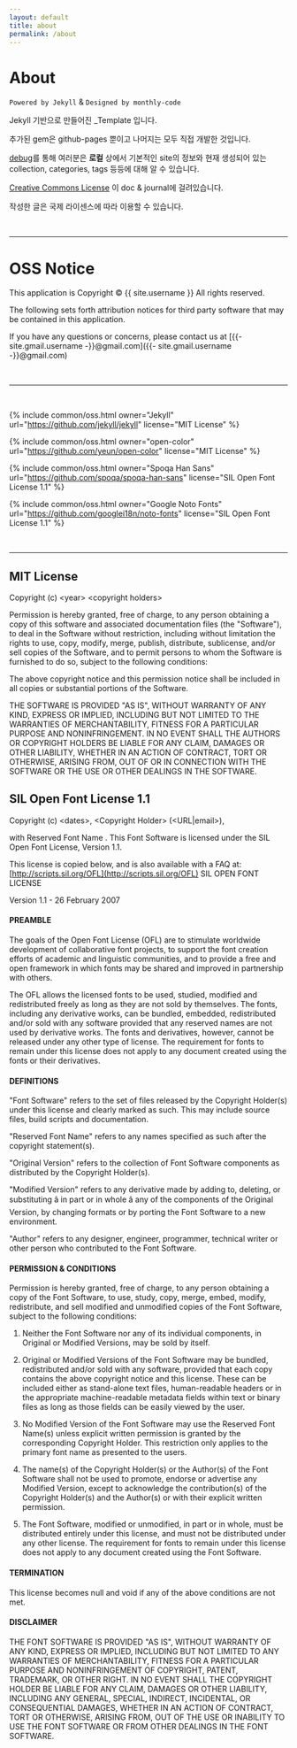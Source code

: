 ```yaml
---
layout: default
title: about
permalink: /about
---
```


# About

`Powered by Jekyll` & `Designed by monthly-code`

Jekyll 기반으로 만들어진 _Template 입니다.

추가된 gem은 github-pages 뿐이고 나머지는 모두 직접 개발한 것입니다.

[debug](/debug)를 통해 여러분은 **로컬** 상에서 기본적인 site의 정보와 현재 생성되어 있는 collection, categories, tags 등등에 대해 알 수 있습니다.


[Creative Commons License](https://creativecommons.org/licenses/by-nc-nd/4.0/deed.en) 이 doc & journal에 걸려있습니다.

작성한 글은 국제 라이센스에 따라 이용할 수 있습니다.



<br>
<hr>

# OSS Notice

This application is Copyright &copy; {{ site.username }} All rights reserved.

The following sets forth attribution notices for third party software that may be contained in this application.

If you have any questions or concerns, please contact us at [{{- site.gmail.username -}}@gmail.com]({{- site.gmail.username -}}@gmail.com)

<br>
<hr>
<br>

{% include common/oss.html owner="Jekyll" url="https://github.com/jekyll/jekyll" license="MIT License" %}

{% include common/oss.html owner="open-color" url="https://github.com/yeun/open-color" license="MIT License" %}

{% include common/oss.html owner="Spoqa Han Sans" url="https://github.com/spoqa/spoqa-han-sans" license="SIL Open Font License 1.1" %}

{% include common/oss.html owner="Google Noto Fonts" url="https://github.com/googlei18n/noto-fonts" license="SIL Open Font License 1.1" %}

<br>
<hr>


## MIT License

Copyright (c) &lt;year&gt; &lt;copyright holders&gt;

Permission is hereby granted, free of charge, to any person obtaining a copy of this software and associated documentation files (the "Software"), to deal in the Software without restriction, including without limitation the rights to use, copy, modify, merge, publish, distribute, sublicense, and/or sell copies of the Software, and to permit persons to whom the Software is furnished to do so, subject to the following conditions:

The above copyright notice and this permission notice shall be included in all copies or substantial portions of the Software.

THE SOFTWARE IS PROVIDED "AS IS", WITHOUT WARRANTY OF ANY KIND, EXPRESS OR IMPLIED, INCLUDING BUT NOT LIMITED TO THE WARRANTIES OF MERCHANTABILITY, FITNESS FOR A PARTICULAR PURPOSE AND NONINFRINGEMENT. IN NO EVENT SHALL THE AUTHORS OR COPYRIGHT HOLDERS BE LIABLE FOR ANY CLAIM, DAMAGES OR OTHER LIABILITY, WHETHER IN AN ACTION OF CONTRACT, TORT OR OTHERWISE, ARISING FROM, OUT OF OR IN CONNECTION WITH THE SOFTWARE OR THE USE OR OTHER DEALINGS IN THE SOFTWARE.

## SIL Open Font License 1.1
Copyright (c) &lt;dates&gt;, &lt;Copyright Holder&gt; (<URL|email>),

with Reserved Font Name <Reserved Font Name>. This Font Software is licensed under the SIL Open Font License, Version 1.1.

This license is copied below, and is also available with a FAQ at: [http://scripts.sil.org/OFL](http://scripts.sil.org/OFL) SIL OPEN FONT LICENSE

Version 1.1 - 26 February 2007

#### PREAMBLE

The goals of the Open Font License (OFL) are to stimulate worldwide development of collaborative font projects, to support the font creation efforts of academic and linguistic communities, and to provide a free and open framework in which fonts may be shared and improved in partnership with others.

The OFL allows the licensed fonts to be used, studied, modified and redistributed freely as long as they are not sold by themselves. The fonts, including any derivative works, can be bundled, embedded, redistributed and/or sold with any software provided that any reserved names are not used by derivative works. The fonts and derivatives, however, cannot be released under any other type of license. The requirement for fonts to remain under this license does not apply to any document created using the fonts or their derivatives.

#### DEFINITIONS

"Font Software" refers to the set of files released by the Copyright Holder(s) under this license and clearly marked as such. This may include source files, build scripts and documentation.

"Reserved Font Name" refers to any names specified as such after the copyright statement(s).

"Original Version" refers to the collection of Font Software components as distributed by the Copyright Holder(s).

"Modified Version" refers to any derivative made by adding to, deleting, or substituting â in part or in whole â any of the components of the Original Version, by changing formats or by porting the Font Software to a new environment.

"Author" refers to any designer, engineer, programmer, technical writer or other person who contributed to the Font Software.

#### PERMISSION & CONDITIONS

Permission is hereby granted, free of charge, to any person obtaining a copy of the Font Software, to use, study, copy, merge, embed, modify, redistribute, and sell modified and unmodified copies of the Font Software, subject to the following conditions:

   1) Neither the Font Software nor any of its individual components, in Original or Modified Versions, may be sold by itself.

   2) Original or Modified Versions of the Font Software may be bundled, redistributed and/or sold with any software, provided that each copy contains the above copyright notice and this license. These can be included either as stand-alone text files, human-readable headers or in the appropriate machine-readable metadata fields within text or binary files as long as those fields can be easily viewed by the user.

   3) No Modified Version of the Font Software may use the Reserved Font Name(s) unless explicit written permission is granted by the corresponding Copyright Holder. This restriction only applies to the primary font name as presented to the users.

   4) The name(s) of the Copyright Holder(s) or the Author(s) of the Font Software shall not be used to promote, endorse or advertise any Modified Version, except to acknowledge the contribution(s) of the Copyright Holder(s) and the Author(s) or with their explicit written permission.

   5) The Font Software, modified or unmodified, in part or in whole, must be distributed entirely under this license, and must not be distributed under any other license. The requirement for fonts to remain under this license does not apply to any document created using the Font Software.

#### TERMINATION

This license becomes null and void if any of the above conditions are not met.

#### DISCLAIMER

THE FONT SOFTWARE IS PROVIDED "AS IS", WITHOUT WARRANTY OF ANY KIND, EXPRESS OR IMPLIED, INCLUDING BUT NOT LIMITED TO ANY WARRANTIES OF MERCHANTABILITY, FITNESS FOR A PARTICULAR PURPOSE AND NONINFRINGEMENT OF COPYRIGHT, PATENT, TRADEMARK, OR OTHER RIGHT. IN NO EVENT SHALL THE COPYRIGHT HOLDER BE LIABLE FOR ANY CLAIM, DAMAGES OR OTHER LIABILITY, INCLUDING ANY GENERAL, SPECIAL, INDIRECT, INCIDENTAL, OR CONSEQUENTIAL DAMAGES, WHETHER IN AN ACTION OF CONTRACT, TORT OR OTHERWISE, ARISING FROM, OUT OF THE USE OR INABILITY TO USE THE FONT SOFTWARE OR FROM OTHER DEALINGS IN THE FONT SOFTWARE.